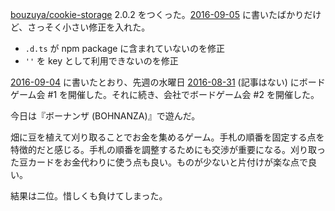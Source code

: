 [bouzuya/cookie-storage][] 2.0.2 をつくった。[2016-09-05][] に書いたばかりだけど、さっそく小さい修正を入れた。

- `.d.ts` が npm package に含まれていないのを修正
- `''` を key として利用できないのを修正

[2016-09-04][] に書いたとおり、先週の水曜日 [2016-08-31][] (記事はない) にボードゲーム会 #1 を開催した。それに続き、会社でボードゲーム会 #2 を開催した。

今日は『ボーナンザ (BOHNANZA)』で遊んだ。

畑に豆を植えて刈り取ることでお金を集めるゲーム。手札の順番を固定する点を特徴的だと感じる。手札の順番を調整するためにも交渉が重要になる。刈り取った豆カードをお金代わりに使う点も良い。ものが少ないと片付けが楽な点で良い。

結果は二位。惜しくも負けてしまった。

[2016-08-31]: http://blog.bouzuya.net/2016/08/31/
[2016-09-04]: http://blog.bouzuya.net/2016/09/04/
[2016-09-05]: http://blog.bouzuya.net/2016/09/05/
[bouzuya/cookie-storage]: https://github.com/bouzuya/cookie-storage
